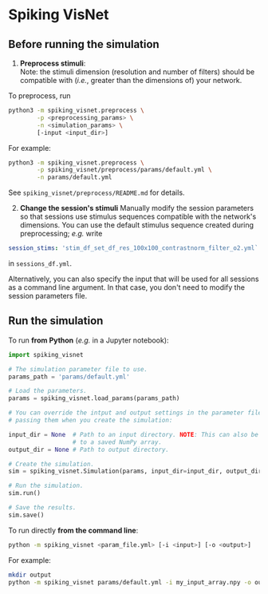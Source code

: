 # Spiking VisNet

## Before running the simulation

1. **Preprocess stimuli**:  
  Note: the stimuli dimension (resolution and number of filters) should be
  compatible with (_i.e._, greater than the dimensions of) your network.

  To preprocess, run
  ```bash
  python3 -m spiking_visnet.preprocess \
          -p <preprocessing_params> \
          -n <simulation_params> \
          [-input <input_dir>]
  ```
  For example:
  ```bash
  python3 -m spiking_visnet.preprocess \
          -p spiking_visnet/preprocess/params/default.yml \
          -n params/default.yml
  ```

  See `spiking_visnet/preprocess/README.md` for details.

2. **Change the session's stimuli**
  Manually modify the session parameters so that sessions use stimulus
  sequences compatible with the network's dimensions. You can use the default
  stimulus sequence created during preprocessing; _e.g._ write
  ```yaml
  session_stims: 'stim_df_set_df_res_100x100_contrastnorm_filter_o2.yml`
  ``````
  in `sessions_df.yml`.

  Alternatively, you can also specify the input that will be used for all
  sessions as a command line argument. In that case, you don't need to modify
  the session parameters file.

## Run the simulation

To run **from Python** (_e.g._ in a Jupyter notebook):
```python
import spiking_visnet

# The simulation parameter file to use.
params_path = 'params/default.yml'

# Load the parameters.
params = spiking_visnet.load_params(params_path)

# You can override the intput and output settings in the parameter file by
# passing them when you create the simulation:

input_dir = None  # Path to an input directory. NOTE: This can also be a path
                  # to a saved NumPy array.
output_dir = None # Path to output directory.

# Create the simulation.
sim = spiking_visnet.Simulation(params, input_dir=input_dir, output_dir=output_dir)

# Run the simulation.
sim.run()

# Save the results.
sim.save()
```

To run directly **from the command line**:
```bash
python -m spiking_visnet <param_file.yml> [-i <input>] [-o <output>]
```
For example:
```bash
mkdir output
python -m spiking_visnet params/default.yml -i my_input_array.npy -o output
```
